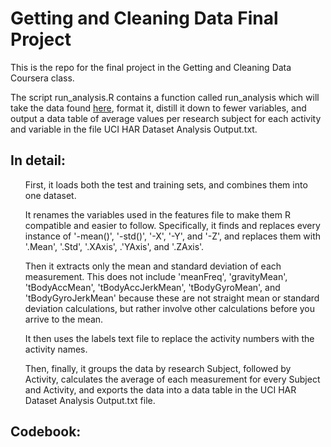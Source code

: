 # Getting and Cleaning Data Final Project
This is the repo for the final project in the Getting and Cleaning Data Coursera class.

The script run_analysis.R contains a function called run_analysis which will take the data found <a href="http://archive.ics.uci.edu/ml/machine-learning-databases/00240/">here</a>, format it, distill it down to fewer variables, and output a data table of average values per research subject for each activity and variable in the file UCI HAR Dataset Analysis Output.txt. 

## In detail:

<ul>First, it loads both the test and training sets, and combines them into one dataset.</ul>
<ul>It renames the variables used in the features file to make them R compatible and easier to follow. Specifically, it finds and replaces every instance of '-mean()', '-std()', '-X', '-Y', and '-Z', and replaces them with '.Mean', '.Std', '.XAxis', .'YAxis', and '.ZAxis'.</ul>
<ul>Then it extracts only the mean and standard deviation of each measurement. This does not include 'meanFreq', 'gravityMean', 'tBodyAccMean', 'tBodyAccJerkMean', 'tBodyGyroMean', and 'tBodyGyroJerkMean' because these are not straight mean or standard deviation calculations, but rather involve other calculations before you arrive to the mean.</ul>
<ul>It then uses the labels text file to replace the activity numbers with the activity names.</ul>
<ul>Then, finally, it groups the data by research Subject, followed by Activity, calculates the average of each measurement for every Subject and Activity, and exports the data into a data table in the UCI HAR Dataset Analysis Output.txt file.</ul>

## Codebook:

<ul>
